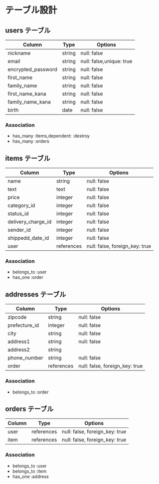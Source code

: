 # テーブル設計

## users テーブル

| Column             | Type   | Options                  |
| ------------------ | ------ | ------------------------ |
| nickname           | string | null: false              |
| email              | string | null: false,unique: true |
| encrypted_password | string | null: false              |
| first_name         | string | null: false              |
| family_name        | string | null: false              |
| first_name_kana    | string | null: false              |
| family_name_kana   | string | null: false              |
| birth              | date   | null: false              |

### Association

- has_many :items,dependent: :destroy
- has_many :orders

## items テーブル

| Column             | Type       | Options                        |
| ------------------ | ---------- | ------------------------------ |
| name               | string     | null: false                    |
| text               | text       | null: false                    |
| price              | integer    | null: false                    |
| category_id        | integer    | null: false                    |
| status_id          | integer    | null: false                    |
| delivery_charge_id | integer    | null: false                    |
| sender_id          | integer    | null: false                    |
| shippedd_date_id   | integer    | null: false                    |
| user               | references | null: false, foreign_key: true |

### Association

- belongs_to :user
- has_one :order

## addresses テーブル

| Column          | Type       | Options                        |
| --------------- | ---------- | ------------------------------ |
| zipcode         | string     | null: false                    |
| prefecture_id   | integer    | null: false                    |
| city            | string     | null: false                    |
| address1        | string     | null: false                    |
| address2        | string     |                                |
| phone_number    | string     | null: false                    |
| order           | references | null: false, foreign_key: true |

### Association

- belongs_to :order

## orders テーブル

| Column | Type       | Options                        |
| ------ | ---------- | ------------------------------ |
| user   | references | null: false, foreign_key: true |
| item   | references | null: false, foreign_key: true |

### Association

- belongs_to :user
- belongs_to :item
- has_one :address